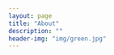 ```yaml
---
layout: page
title: "About"
description: ""
header-img: "img/green.jpg"
---
```


<!--
<center>
    <p><img src="" align="center"></p>
</center>

现在研习 **认知写作学** 。

###坚信


- 元认知乃一切之源
- 学苟知本，六经皆我注脚 
- 一切技能皆可习得，包括写作
- 「持续」并不是坚持，写就是最好的回报


###关注：


- [元认知](http://www.mesule.com/)
- 写作
- Python
- [阳志平](http://www.yangzhiping.com/)
- [ZoomQuiet](http://blog.zoomquiet.io/)




###代表作：




###我的朋友们

- [YiLee](http://yilee.me)


###联系

- [博客：www.cnfeat.com](www.cnfeat.com)



- 公众号：


<center>
    <p><img src="http://i173.photobucket.com/albums/w63/cnfeat/2015-08-29-2_zpsqj7po8eo.png" align="center"></p>
</center>
-->




